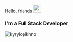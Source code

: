 <!-- ### Hey there <img src="https://media.giphy.com/media/hvRJCLFzcasrR4ia7z/giphy.gif" height="25"> -->

Hello, friends <img src="https://media.giphy.com/media/hvRJCLFzcasrR4ia7z/giphy.gif" height="25">

<h3 align="left">I'm a Full Stack Developer</h3>

<p align="left"> <img src="https://komarev.com/ghpvc/?username=kyrylopikhno&label=Profile%20views&color=0e75b6&style=flat" alt="kyrylopikhno" /> </p>



